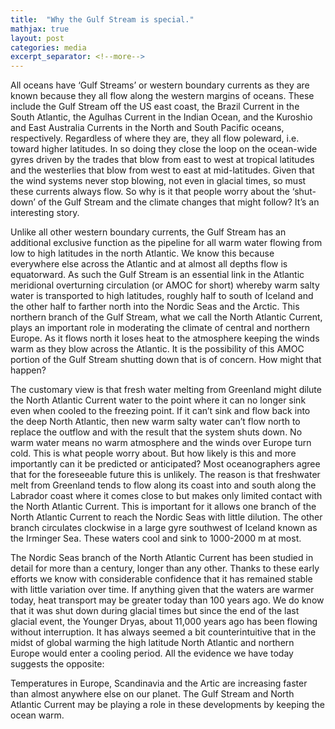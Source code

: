 ```yaml
---
title:  "Why the Gulf Stream is special."
mathjax: true
layout: post
categories: media
excerpt_separator: <!--more-->
---
```


All oceans have ‘Gulf Streams’ or western boundary currents as they are known because they all
flow along the western margins of oceans. These include the Gulf Stream off the US east coast,
the Brazil Current in the South Atlantic, the Agulhas Current in the Indian Ocean, and the
Kuroshio and East Australia Currents in the North and South Pacific oceans, respectively.
Regardless of where they are, they all flow poleward, i.e. toward higher latitudes. In so doing
they close the loop on the ocean-wide gyres driven by the trades that blow from east to west at
tropical latitudes and the westerlies that blow from west to east at mid-latitudes. Given that the
wind systems never stop blowing, not even in glacial times, so must these currents always flow.
So why is it that people worry about the ‘shut-down’ of the Gulf Stream and the climate changes
that might follow? It’s an interesting story.
<!--more-->
Unlike all other western boundary currents, the Gulf Stream has an additional exclusive function
as the pipeline for all warm water flowing from low to high latitudes in the north Atlantic. We
know this because everywhere else across the Atlantic and at almost all depths flow is
equatorward. As such the Gulf Stream is an essential link in the Atlantic meridional overturning
circulation (or AMOC for short) whereby warm salty water is transported to high latitudes,
roughly half to south of Iceland and the other half to farther north into the Nordic Seas and the
Arctic. This northern branch of the Gulf Stream, what we call the North Atlantic Current, plays
an important role in moderating the climate of central and northern Europe. As it flows north it
loses heat to the atmosphere keeping the winds warm as they blow across the Atlantic. It is the
possibility of this AMOC portion of the Gulf Stream shutting down that is of concern. How
might that happen?

The customary view is that fresh water melting from Greenland might dilute the North Atlantic
Current water to the point where it can no longer sink even when cooled to the freezing point. If
it can’t sink and flow back into the deep North Atlantic, then new warm salty water can’t flow
north to replace the outflow and with the result that the system shuts down. No warm water
means no warm atmosphere and the winds over Europe turn cold. This is what people worry
about. But how likely is this and more importantly can it be predicted or anticipated? Most
oceanographers agree that for the foreseeable future this is unlikely. The reason is that freshwater
melt from Greenland tends to flow along its coast into and south along the Labrador coast where
it comes close to but makes only limited contact with the North Atlantic Current. This is
important for it allows one branch of the North Atlantic Current to reach the Nordic Seas with
little dilution. The other branch circulates clockwise in a large gyre southwest of Iceland known
as the Irminger Sea. These waters cool and sink to 1000-2000 m at most.

The Nordic Seas branch of the North Atlantic Current has been studied in detail for more than a
century, longer than any other. Thanks to these early efforts we know with considerable
confidence that it has remained stable with little variation over time. If anything given that the
waters are warmer today, heat transport may be greater today than 100 years ago. We do know
that it was shut down during glacial times but since the end of the last glacial event, the Younger
Dryas, about 11,000 years ago has been flowing without interruption. It has always seemed a bit
counterintuitive that in the midst of global warming the high latitude North Atlantic and northern
Europe would enter a cooling period. All the evidence we have today suggests the opposite:

Temperatures in Europe, Scandinavia and the Artic are increasing faster than almost anywhere
else on our planet. The Gulf Stream and North Atlantic Current may be playing a role in these
developments by keeping the ocean warm.
